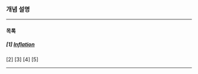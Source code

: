 ### 개념 설명
---
#### 목록
##### [1] [Inflation](https://github.com/mdy0501/Study/tree/master/Android/Mini%20Project/ConceptDescription/Inflation)
[2]
[3]
[4]
[5]


---

